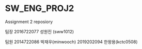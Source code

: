 # SW_ENG_PROJ2
Assignment 2 reposiory

팀장
2016722077 성원진 (sww1012) 

팀원 
2014722086 박재우(minwooch) 
2019202094 한왕용(kctc0508)
